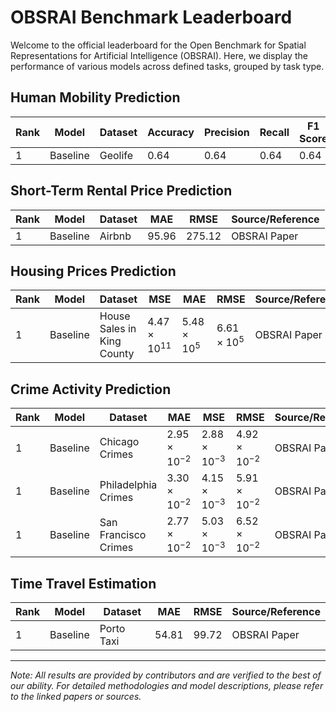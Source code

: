 # OBSRAI Benchmark Leaderboard

Welcome to the official leaderboard for the Open Benchmark for Spatial Representations for Artificial Intelligence (OBSRAI). Here, we display the performance of various models across defined tasks, grouped by task type.

## Human Mobility Prediction

| Rank | Model    | Dataset | Accuracy | Precision | Recall | F1 Score | Source/Reference |
|------|----------|---------|----------|-----------|--------|----------|------------------|
| 1    | Baseline | Geolife | 0.64     | 0.64      | 0.64   | 0.64     | OBSRAI Paper     |

## Short-Term Rental Price Prediction

| Rank | Model    | Dataset | MAE   | RMSE  | Source/Reference |
|------|----------|---------|-------|-------|------------------|
| 1    | Baseline | Airbnb  | 95.96 | 275.12| OBSRAI Paper     |

## Housing Prices Prediction

| Rank | Model    | Dataset                    | MSE                   | MAE                  | RMSE                | Source/Reference |
|------|----------|----------------------------|-----------------------|----------------------|---------------------|------------------|
| 1    | Baseline | House Sales in King County | $4.47 \times 10^{11}$ | $5.48 \times 10^5$   | $6.61 \times 10^5$  | OBSRAI Paper     |

## Crime Activity Prediction

| Rank | Model    | Dataset            | MAE                  | MSE                 | RMSE                | Source/Reference |
|------|----------|--------------------|----------------------|---------------------|---------------------|------------------|
| 1    | Baseline | Chicago Crimes     | $2.95 \times 10^{-2}$| $2.88 \times 10^{-3}$ | $4.92 \times 10^{-2}$ | OBSRAI Paper     |
| 1    | Baseline | Philadelphia Crimes | $3.30 \times 10^{-2}$| $4.15 \times 10^{-3}$ | $5.91 \times 10^{-2}$ | OBSRAI Paper     |
| 1    | Baseline | San Francisco Crimes| $2.77 \times 10^{-2}$| $5.03 \times 10^{-3}$ | $6.52 \times 10^{-2}$ | OBSRAI Paper     |

## Time Travel Estimation

| Rank | Model    | Dataset    | MAE  | RMSE | Source/Reference |
|------|----------|------------|------|------|------------------|
| 1    | Baseline | Porto Taxi | 54.81| 99.72| OBSRAI Paper     |

---

*Note: All results are provided by contributors and are verified to the best of our ability. For detailed methodologies and model descriptions, please refer to the linked papers or sources.*
